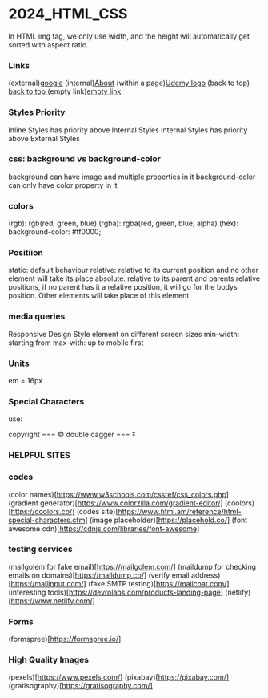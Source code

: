 # 2024_HTML_CSS

In HTML img tag, we only use width, and the height will automatically get sorted with aspect ratio.

### Links

(external)<a href='www.google.com' target='_blank'>google</a>
(internal)<a href='aboutme.html'>About</a>
(within a page)<a href='#element_with_id'>Udemy logo</a>
(back to top) <a href='#home'>back to top </a>
(empty link)<a href='#'>empty link</a>

### Styles Priority

Inline Styles has priority above Internal Styles
Internal Styles has priority above External Styles

### css: background vs background-color

background can have image and multiple properties in it
background-color can only have color property in it

### colors

(rgb): rgb(red, green, blue)
(rgba): rgba(red, green, blue, alpha)
(hex): background-color: #ff0000;

### Positiion

static: default behaviour
relative: relative to its current position and no other element will take its place
absolute: relative to its parent and parents relative positions, if no parent has it a relative position, it will go for the bodys position. Other elements will take place of this element

### media queries

Responsive Design
Style element on different screen sizes
min-width: starting from
max-with: up to
mobile first

### Units

em = 16px

### Special Characters

use:

copyright === &copy;
double dagger === &Dagger;

### HELPFUL SITES

### codes

(color names)[https://www.w3schools.com/cssref/css_colors.php]
(gradient generator)[https://www.colorzilla.com/gradient-editor/]
(coolors)[https://coolors.co/]
(codes site)[https://www.html.am/reference/html-special-characters.cfm]
(image placeholder)[https://placehold.co/]
(font awesome cdn)[https://cdnjs.com/libraries/font-awesome]

### testing services

(mailgolem for fake email)[https://mailgolem.com/]
(maildump for checking emails on domains)[https://maildump.co/]
(verify email address)[https://mailinput.com/]
(fake SMTP testing)[https://mailcoat.com/]
(interesting tools)[https://devrolabs.com/products-landing-page]
(netlify)[https://www.netlify.com/]

### Forms

(formspree)[https://formspree.io/]

### High Quality Images

(pexels)[https://www.pexels.com/]
(pixabay)[https://pixabay.com/]
(gratisography)[https://gratisography.com/]
